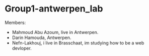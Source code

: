 # Group1-antwerpen_lab

Members:
- Mahmoud Abu Azoum, live in Antwerpen.
- Darin Hamouda, Antwerpen.
- Nefn-Lakhouj, i live in Brasschaat, im studying how to be a web devloper.

